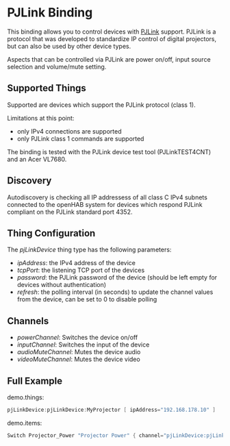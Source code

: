 # PJLink Binding

This binding allows you to control devices with [PJLink](https://pjlink.jbmia.or.jp/english/) support. PJLink is a protocol that was developed to standardize IP control of digital projectors, but can also be used by other device types.

Aspects that can be controlled via PJLink are power on/off, input source selection and volume/mute setting.

## Supported Things

Supported are devices which support the PJLink protocol (class 1). 

Limitations at this point:

- only IPv4 connections are supported
- only PJLink class 1 commands are supported

The binding is tested with the PJLink device test tool (PJLinkTEST4CNT) and an Acer VL7680.

## Discovery

Autodiscovery is checking all IP addressess of all class C IPv4 subnets connected to the openHAB system for devices which respond PJLink compliant on the PJLink standard port 4352.

## Thing Configuration

The *pjLinkDevice* thing type has the following parameters:

- *ipAddress*: the IPv4 address of the device
- *tcpPort*: the listening TCP port of the devices
- *password*: the PJLink password of the device (should be left empty for devices without authentication)
- *refresh*: the polling interval (in seconds) to update the channel values from the device, can be set to 0 to disable polling

## Channels

- *powerChannel*: Switches the device on/off
- *inputChannel*: Switches the input of the device
- *audioMuteChannel*: Mutes the device audio
- *videoMuteChannel*: Mutes the device video

## Full Example

demo.things:

```java
pjLinkDevice:pjLinkDevice:MyProjector [ ipAddress="192.168.178.10" ]
```

demo.items:

```java
Switch Projector_Power "Projector Power" { channel="pjLinkDevice:pjLinkDevice:MyProjector:powerChannel" }
```